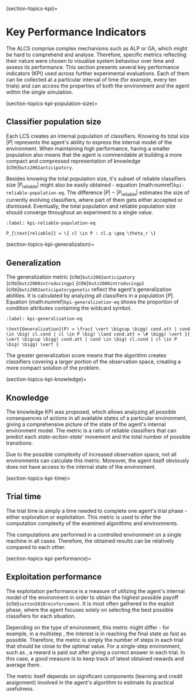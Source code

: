 (section-topics-kpi)=
# Key Performance Indicators

The ALCS comprise complex mechanisms such as ALP or GA, which might be hard to comprehend and analyse. Therefore, specific metrics reflecting their nature were chosen to visualise system behaviour over time and assess its performance. This section presents several key performance indicators (KPI) used across further experimental evaluations. Each of them can be collected at a particular interval of time (for example, every ten trials) and can access the properties of both the environment and the agent within the single simulation.

(section-topics-kpi-population-size)=
## Classifier population size
Each LCS creates an internal population of classifiers. Knowing its total size $|P|$ represents the agent's ability to express the internal model of the environment. When maintaining high performance, having a smaller population also means that the agent is commendable at building a more compact and compressed representation of knowledge {cite}`butz2002anticipatory`.

Besides knowing the total population size, it's subset of reliable classifiers size $|P_{\text{reliable}}|$ might also be easily obtained - equation {math:numref}`kpi-reliable-population-eq`. The difference $|P| - |P_{\text{reliable}}|$ estimates the size of currently evolving classifiers, where part of them gets either accepted or dismissed. Eventually, the total population and reliable population size should converge throughout an experiment to a single value.

```{math}
:label: kpi-reliable-population-eq 

P_{\text{reliable}} = \{ cl \in P : cl.q \geq \theta_r \}
```

(section-topics-kpi-generalization)=
## Generalization
The generalization metric {cite}`butz2002anticipatory` {cite}`butz2000introducingp1` {cite}`butz2000introducingp2` {cite}`butz2002anticipatorygenetic` reflect the agent's generalization abilities. It is calculated by analyzing all classifiers in a population $[P]$. Equation {math:numref}`kpi-generalization-eq` shows the proportion of condition attributes containing the wildcard symbol.

```{math}
:label: kpi-generalization-eq

\text{Generalization}(P) = \frac{ \vert \bigcup \bigg( cond.att | cond \in \big( cl.cond | cl \in P \big) \land cond.att = \# \bigg) \vert }{ \vert \bigcup \bigg( cond.att | cond \in \big( cl.cond | cl \in P \big) \bigg) \vert }
```

The greater generalization score means that the algorithm creates classifiers covering a larger portion of the observation space, creating a more compact solution of the problem.

(section-topics-kpi-knowledge)=
## Knowledge
The knowledge KPI was proposed, which allows analyzing all possible consequences of actions in all available states of a particular environment, giving a comprehensive picture of the state of the agent's internal environment model. The metric is a ratio of reliable classifiers that can predict each _state-action-state'_ movement and the total number of possible transitions. 

Due to the possible complexity of increased observation space, not all environments can calculate this metric. Moreover, the agent itself obviously does not have access to the internal state of the environment.

(section-topics-kpi-time)=
## Trial time
The trial time is simply a time needed to complete one agent's trial phase - either exploration or exploitation. This metric is used to infer the computation complexity of the examined algorithms and environments.

The computations are performed in a controlled environment on a single machine in all cases. Therefore, the obtained results can be relatively compared to each other.

(section-topics-kpi-performance)=
## Exploitation performance
The exploitation performance is a measure of utilizing the agent's internal model of the environment in order to obtain the highest possible payoff {cite}`sutton2018reinforcement`. It is most often gathered in the exploit phase, where the agent focuses solely on selecting the best possible classifiers for each situation.

Depending on the type of environment, this metric might differ - for example, in a multistep [](section-topics-environments-corridor), the interest is in reaching the final state as fast as possible. Therefore, the metric is simply the number of steps in each trial that should be close to the optimal value. For a single-step environment, such as [](section-topics-environments-rmpx), a reward is paid out after giving a correct answer in each trial. In this case, a good measure is to keep track of latest obtained rewards and average them.

The metric itself depends on significant components (learning and credit assignment) involved in the agent's algorithm to estimate its practical usefulness. 